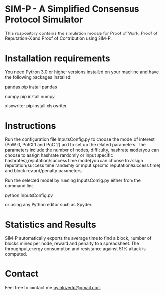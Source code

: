 # SIM-P - A Simplified Consensus Protocol Simulator

This respository contains the simulation models for Proof of Work, Proof of Reputation-X and Proof of Contribution using SIM-P.

# Installation requirements

You need Python 3.0 or higher versions installed on your machine and have the following packages installed:

pandas
pip install pandas

numpy
pip install numpy

xlsxwriter
pip install xlsxwriter

# Instructions
Run the configuration file InputsConfig.py to choose the model of interest (PoW 0, PoRX 1 and PoC 2) and to set up the related parameters. The parameters include the number of nodes, difficulty, hashrate mode(you can choose to assign hashrate randomly or input specific hashrates),reputation/success time mode(you can choose to assign reputation/success time randomly or input specific reputation/success time) and block reward/penalty parameters.  

Run the selected model by running InputsConfig.py either from the command line

python InputsConfig.py

or using any Python editor such as Spyder.

# Statistics and Results

SIM-P automatically exports the average time to find a
block, number of blocks mined per node, reward and penalty to a spreadsheet. The throughput,energy consumption and resistance against 51% attack is computed.

# Contact
Feel free to contact me oyinloyedp@gmail.com
